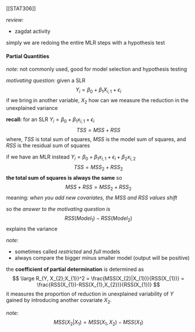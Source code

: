 [[STAT306]]

*review:*
- zagdat activity

simply we are redoing the entire MLR steps with a hypothesis test

#### Partial Quantities
*note:* not commonly used, good for model selection and hypothesis testing

*motivating question:*
given a SLR
$$
Y_{i} = \beta_{0}+\beta_{1}X_{i,1} + \epsilon_{i}
$$
if we bring in another variable, $X_{2}$ how can we measure the reduction in the unexplained variance

**recall:**
for an SLR $Y_{i}= \beta_{0}+\beta_{1}x_{i,1}+\epsilon_{i}$
$$
TSS = MSS + RSS
$$
where, $TSS$ is total sum of squares, $MSS$ is the model sum of squares, and $RSS$ is the residual sum of squares

if we have an MLR instead $Y_{i}= \beta_{0}+\beta_{1}x_{i,1}+\epsilon_{i} + \beta_{2}x_{i,2}$
$$
TSS = MSS_{2} + RSS_{2}
$$
**the total sum of squares is always the same** so
$$
MSS + RSS = MSS_{2} + RSS_{2}
$$
meaning: *when you add new covariates, the MSS and RSS values shift*

so the *answer to the motivating question is*
$$
RSS(Model_{1}) - RSS(Model_{2}) 
$$
explains the variance

*note:* 
- sometimes called *restricted* and *full* models 
- always compare the bigger minus smaller model (output will be positive)

the **coefficient of partial determination** is determined as
$$
\large R_{Y, X_{2};X_{1}}^2 =  \frac{MSS(X_{2}|X_{1})}{RSS(X_{1})} = \frac{RSS(X_{1})-RSS(X_{1},X_{2})}{RSS(X_{1})}
$$
it measures the proportion of reduction in unexplained variability of $Y$ gained by introducing another covariate $X_{2}$.

*note:*
$$
MSS(X_{2} | X_{1}) = MSS(X_{1},X_{2})-MSS(X_{1})
$$
